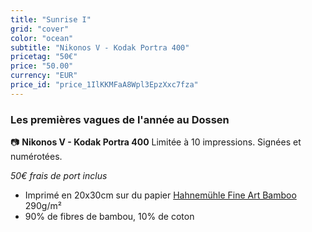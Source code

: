 ```yaml
---
title: "Sunrise I"
grid: "cover"
color: "ocean"
subtitle: "Nikonos V - Kodak Portra 400"
pricetag: "50€"
price: "50.00"
currency: "EUR"
price_id: "price_1IlKKMFaA8Wpl3EpzXxc7fza"
---
```

### Les premières vagues de l'année au Dossen

📷 **Nikonos V - Kodak Portra 400**
Limitée à 10 impressions. Signées et numérotées.

*50€ frais de port inclus*

- Imprimé en 20x30cm sur du papier [Hahnemühle Fine Art Bamboo](https://www.hahnemuehle.com/fr/digital-fineart/les-papiers-a-jet-dencre-fineart/natural-line/p/Product/show/202/1036.html) 290g/m²
- 90% de fibres de bambou, 10% de coton

